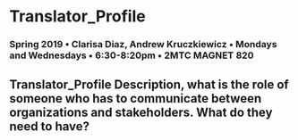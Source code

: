 # Translator_Profile

### Spring 2019 • Clarisa Diaz, Andrew Kruczkiewicz • Mondays and Wednesdays • 6:30-8:20pm • 2MTC MAGNET 820

## Translator_Profile Description, what is the role of someone who has to communicate between organizations and stakeholders.  What do they need to have?